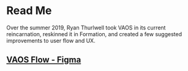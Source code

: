 # Read Me

Over the summer 2019, Ryan Thurlwell took VAOS in its current reincarnation, reskinned it in Formation, and created a few suggested improvements to user flow and UX. 


## [VAOS Flow - Figma](https://www.figma.com/file/KGChcQHMrTReo7T7cML418/VAOS-Flow)
